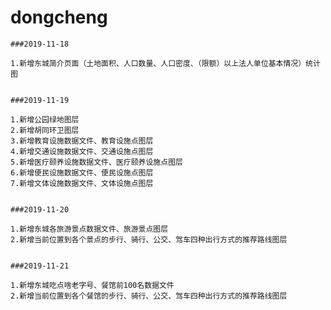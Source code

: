# dongcheng


    ###2019-11-18

    1.新增东城简介页面（土地面积、人口数量、人口密度、（限额）以上法人单位基本情况）统计图


    ###2019-11-19

    1.新增公园绿地图层
    2.新增胡同环卫图层
    3.新增教育设施数据文件、教育设施点图层
    4.新增交通设施数据文件、交通设施点图层
    5.新增医疗颐养设施数据文件、医疗颐养设施点图层
    6.新增便民设施数据文件、便民设施点图层
    7.新增文体设施数据文件、文体设施点图层


    ###2019-11-20

    1.新增东城各旅游景点数据文件、旅游景点图层
    2.新增当前位置到各个景点的步行、骑行、公交、驾车四种出行方式的推荐路线图层


    ###2019-11-21

    1.新增东城吃点啥老字号、餐馆前100名数据文件
    2.新增当前位置到各个餐馆的步行、骑行、公交、驾车四种出行方式的推荐路线图层